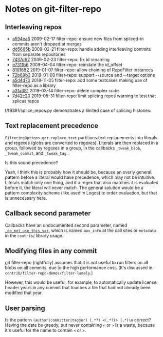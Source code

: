 # Notes on git-filter-repo

## Interleaving repos

- [a594ea5] 2009-02-17 filter-repo: ensure new files from spliced-in commits aren't dropped at merges
- [dd5665b] 2009-02-21 filter-repo: handle adding interleaving commits from separate repositories
- [7437d62] 2009-02-23 filter-repo: fix id renaming
- [e7311b6] 2009-04-04 filter-repo: reinstate the id_offset
- [8101682] 2019-01-07 filter-repo: allow chaining of RepoFilter instances
- [72b69b3] 2019-01-08 filter-repo: support --source and --target options
- [a5d4d70] 2018-11-05 filter-repo: add some testcases making use of filter-repo as a library
- [a31a381] 2019-03-14 filter-repo: delete complex code
- [7d42c20] 2019-05-31 filter-repo: limit splicing repos warning to test that splices repos

t/t9391/splice_repos.py demonstrates a limited case of splicing histories.

[a594ea5]: https://github.com/newren/git-filter-repo/commit/a594ea530abe42e1074eb59935e7599bb896fd4e
[dd5665b]: https://github.com/newren/git-filter-repo/commit/dd5665b7ece15065196e1cc6168699aa75e3c6e3
[7437d62]: https://github.com/newren/git-filter-repo/commit/7437d62329e84472e77f6395aad1c5bb50ff744d
[e7311b6]: https://github.com/newren/git-filter-repo/commit/e7311b6db937c6f6927995c35870e5fd92ce9009
[8101682]: https://github.com/newren/git-filter-repo/commit/81016821a1a5b388f3e9f9bf5c612d207db57ed7
[72b69b3]: https://github.com/newren/git-filter-repo/commit/72b69b3dbe9aacc0138245fc61a0a5db1950ab8d
[a5d4d70]: https://github.com/newren/git-filter-repo/commit/a5d4d70876ad51ad710cc800ff34b5a2c326c8aa
[a31a381]: https://github.com/newren/git-filter-repo/commit/a31a381fb81fe3ec7169ee4fcaada8f75505e527
[7d42c20]: https://github.com/newren/git-filter-repo/commit/7d42c2093cd4e6690dda5e9c9a1139d4be9ab69b

## Text replacement precedence

`FilteringOptions.get_replace_text` partitions text replacements into literals
and regexes (globs are converted to regexes). Literals are then replaced in a
group, followed by regexes in a group, in the callbacks `_tweak_blob`,
`_tweak_commit`, and `_tweak_tag`.

Is this sound precedence?

Yeah, I think this is probably how it should be, because an overly general
pattern before a literal would have precedence, which may not be intuitive.
Literals match only one thing, and if a regex that also matches it is evaluated
before it, the literal will never match. The general solution would be a pattern
complexity scheme (like used in Logos) to order evaluation, but that is
unnecessary here.

## Callback second parameter

Callbacks have an undocumented second parameter, named [`_do_not_use_this_var`](https://github.com/newren/git-filter-repo/blob/4bc9022afce5e2e138596bbecf4df310212ae164/git-filter-repo#L2840),
which is named `aux_info` at the call sites or `metadata` in the `contrib/`
library usage.

## Modifying files in any commit

git filter-repo (rightfully) assumes that it is not useful to run filters on all
blobs on all commits, due to the high performance cost. (It's discussed in
`contrib/filter-repo-demos/filter-lamely`.)

However, this would be useful, for example, to automatically update license
header years in any commit that touches a file that had not already been
modified that year.

## User parsing

Is the pattern `(author|committer|tagger) (.*?) <(.*?)> (.*)\n` correct? Having
the date be greedy, but never containing `<` or `>` is a waste, because it's
useful for the name to contain `<` or `>`.
